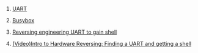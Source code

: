 1. [UART](https://en.wikipedia.org/wiki/Universal_asynchronous_receiver-transmitter)

2. [Busybox](https://busybox.net/about.html)

3. [Reversing engineering UART to gain shell](https://medium.com/@shubhamgolam10/reverse-engineering-uart-to-gain-shell-de9019ae427a)

4. [(Video)Intro to Hardware Reversing: Finding a UART and getting a shell](https://www.youtube.com/watch?v=ZmZuKA-Rst0)